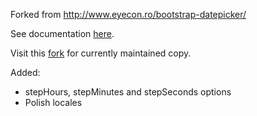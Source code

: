 Forked from http://www.eyecon.ro/bootstrap-datepicker/

See documentation [here](http://tarruda.github.com/bootstrap-datetimepicker/).

Visit this [fork](https://github.com/Eonasdan/bootstrap-datetimepicker) for currently maintained copy.


Added:
- stepHours, stepMinutes and stepSeconds options
- Polish locales
